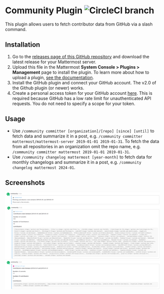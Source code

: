 # Community Plugin ![CircleCI branch](https://img.shields.io/circleci/project/github/mattermost/mattermost-plugin-community/master.svg)

This plugin allows users to fetch contributor data from GitHub via a slash command.

## Installation
1. Go to the [releases page of this GitHub repository](https://github.com/mattermost/mattermost-plugin-community/releases/latest) and download the latest release for your Mattermost server.
2. Upload this file in the Mattermost **System Console > Plugins > Management** page to install the plugin. To learn more about how to upload a plugin, [see the documentation](https://docs.mattermost.com/administration/plugins.html#plugin-uploads).
3. Install the GitHub plugin and connect your GitHub account. The v2.0 of the Github plugin (or newer) works.
4. Create a personal access token for your GitHub account [here](https://github.com/settings/tokens). This is required because GitHub has a low rate limit for unauthenticated API requests. You do not need to specify a scope for your token.

## Usage
 - Use `/community committer [organization]/[repo] [since] [until]` to fetch data and summarize it in a post, e.g. `/community committer mattermost/mattermost-server 2019-01-01 2019-01-31`. To fetch the data from all repositories in an organization omit the repo name, e.g. `/community committer mattermost 2019-01-01 2019-01-31`.
 - Use `/community changelog mattermost [year-month]` to fetch data for monthly changelogs and summarize it in a post, e.g. `/community changelog mattermost 2024-01`.

## Screenshots
![Fetching data](images/fetching.png)
![Mattermost contributors](images/mattermost_all.png)
![Hugo contributors](images/gohugo_hugo.png)
